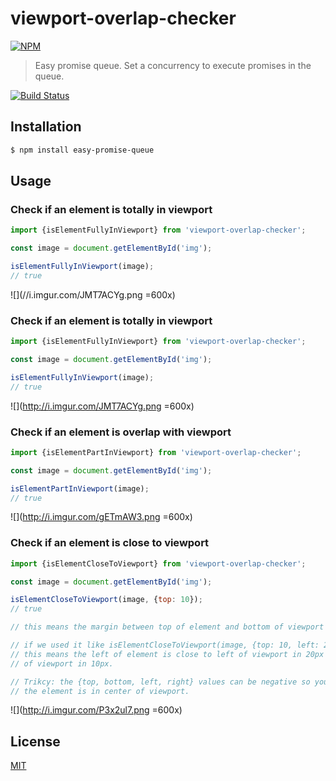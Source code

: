 # viewport-overlap-checker 

[![NPM](https://nodei.co/npm/easy-promise-queue.png)](https://nodei.co/npm/easy-promise-queue/)
> Easy promise queue. Set a concurrency to execute promises in the queue.

[![Build Status](https://travis-ci.org/chenzhihao/easy-promise-queue.svg)](https://travis-ci.org/chenzhihao/easy-promise-queue)

## Installation
```bash
$ npm install easy-promise-queue
```

## Usage

### Check if an element is totally in viewport
```js
import {isElementFullyInViewport} from 'viewport-overlap-checker';

const image = document.getElementById('img');

isElementFullyInViewport(image);
// true
```
![](//i.imgur.com/JMT7ACYg.png =600x)
 
 
### Check if an element is totally in viewport
```js
import {isElementFullyInViewport} from 'viewport-overlap-checker';

const image = document.getElementById('img');

isElementFullyInViewport(image);
// true
```
![](http://i.imgur.com/JMT7ACYg.png =600x)

### Check if an element is overlap with viewport
```js
import {isElementPartInViewport} from 'viewport-overlap-checker';

const image = document.getElementById('img');

isElementPartInViewport(image);
// true
```
![](http://i.imgur.com/gETmAW3.png =600x)

### Check if an element is close to viewport
```js
import {isElementCloseToViewport} from 'viewport-overlap-checker';

const image = document.getElementById('img');

isElementCloseToViewport(image, {top: 10});
// true

// this means the margin between top of element and bottom of viewport is no more than 10px;

// if we used it like isElementCloseToViewport(image, {top: 10, left: 20});
// this means the left of element is close to left of viewport in 20px AND top is close to bottom
// of viewport in 10px.

// Trikcy: the {top, bottom, left, right} values can be negative so you can restrict 
// the element is in center of viewport.

```
![](http://i.imgur.com/P3x2ul7.png =600x)

## License
[MIT](https://tldrlegal.com/license/mit-license)